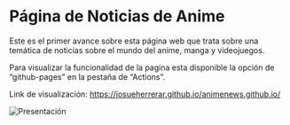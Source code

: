 <h1 aling="center">Página de Noticias de Anime</h1>

Este es el primer avance sobre esta página web que trata sobre una temática de noticias sobre el mundo del anime, manga y videojuegos.

Para visualizar la funcionalidad de la pagina esta disponible la opción de “github-pages” en la pestaña de “Actions”.

Link de visualización: https://josueherrerar.github.io/animenews.github.io/

![Presentación](https://user-images.githubusercontent.com/92177163/184988831-be81a36b-f930-49e9-bcbe-77be54d8d440.jpg)
